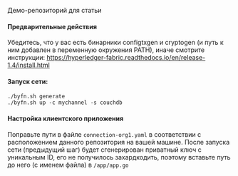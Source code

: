 Демо-репозиторий для статьи 

#### Предварительные действия
Убедитесь, что у вас есть бинарники configtxgen и cryptogen (и путь к ним добавлен в переменную окружения PATH), иначе смотрите инструкции: https://hyperledger-fabric.readthedocs.io/en/release-1.4/install.html 

#### Запуск сети:
    ./byfn.sh generate
    ./byfn.sh up -c mychannel -s couchdb
    
#### Настройка клиентского приложения
Поправьте пути в файле `connection-org1.yaml` в соответствии с расположением данного репозитория на вашей машине.
После запуска сети (предыдущий шаг) будет сгенерирован приватный ключ с уникальным ID, его не получилось захардкодить, поэтому вставьте путь до него (с именем файла) в `/app/app.go`

